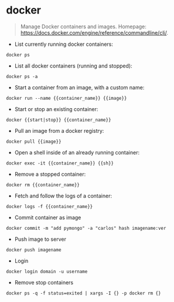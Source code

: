 # docker

> Manage Docker containers and images.
> Homepage: <https://docs.docker.com/engine/reference/commandline/cli/>.

- List currently running docker containers:

`docker ps`

- List all docker containers (running and stopped):

`docker ps -a`

- Start a container from an image, with a custom name:

`docker run --name {{container_name}} {{image}}`

- Start or stop an existing container:

`docker {{start|stop}} {{container_name}}`

- Pull an image from a docker registry:

`docker pull {{image}}`

- Open a shell inside of an already running container:

`docker exec -it {{container_name}} {{sh}}`

- Remove a stopped container:

`docker rm {{container_name}}`

- Fetch and follow the logs of a container:

`docker logs -f {{container_name}}`

- Commit container as image

`docker commit -m "add pymongo" -a "carlos" hash imagename:ver`

- Push image to server

`docker push imagename`

- Login

`docker login domain -u username`

- Remove stop containers

`docker ps -q -f status=exited | xargs -I {} -p docker rm {}`


